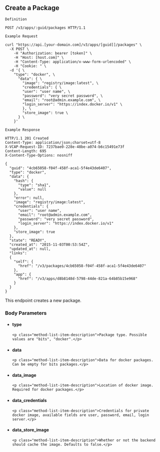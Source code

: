 ## Create a Package

```
Definition
```

```http
POST /v3/apps/:guid/packages HTTP/1.1
```

```
Example Request
```

```shell
curl "https://api.[your-domain.com]/v3/apps/[guid]]/packages" \
  -X POST \
 	-H "Authorization: bearer [token]" \
 	-H "Host: [host.com]" \
 	-H "Content-Type: application/x-www-form-urlencoded" \
 	-H "Cookie: " \
  -d '{ \
    "type": "docker", \
      "data": { \
        "image": "registry/image:latest", \
        "credentials": { \
        "user": "user name", \
        "password": "very secret password", \
        "email": "root@admin.example.com", \
        "login_server": "https://index.docker.io/v1" \
        }, \
        "store_image": true \
      } \
    }'
```

```
Example Response
```

```http
HTTP/1.1 201 Created
Content-Type: application/json;charset=utf-8
X-VCAP-Request-ID: 7237bae0-228e-48be-a074-b6c15491e73f
Content-Length: 695
X-Content-Type-Options: nosniff

{
  "guid": "4cb65058-f04f-458f-aca1-5f4e43de6407",
  "type": "docker",
  "data": {
    "hash": {
      "type": "sha1",
      "value": null
    },
    "error": null,
    "image": "registry/image:latest",
    "credentials": {
      "user": "user name",
      "email": "root@admin.example.com",
      "password": "very secret password",
      "login_server": "https://index.docker.io/v1"
    },
    "store_image": true
  },
  "state": "READY",
  "created_at": "2015-11-03T00:53:54Z",
  "updated_at": null,
  "links":
  {
    "self": {
      "href": "/v3/packages/4cb65058-f04f-458f-aca1-5f4e43de6407"
    },
    "app": {
      "href": "/v3/apps/d8b8148d-5798-44de-821a-64b85b15e968"
    }
  }
}
```

This endpoint creates a new package.

### Body Parameters

<ul class="method-list-group">
  <li class="method-list-item">
    <h4 class="method-list-item-label">type</h4>

    <p class="method-list-item-description">Package type. Possible values are "bits", "docker".</p>
  </li>
  <li class="method-list-item">
    <h4 class="method-list-item-label">data</h4>

    <p class="method-list-item-description">Data for docker packages. Can be empty for bits packages.</p>
  </li>
  <li class="method-list-item">
    <h4 class="method-list-item-label">data_image</h4>

    <p class="method-list-item-description">Location of docker image. Required for docker packages.</p>
  </li>
  <li class="method-list-item">
    <h4 class="method-list-item-label">data_credentials</h4>

    <p class="method-list-item-description">Credentials for private docker image, available fields are user, password, email, login server.</p>
  </li>
  <li class="method-list-item">
    <h4 class="method-list-item-label">data_store_image</h4>

    <p class="method-list-item-description">Whether or not the backend should cache the image. Defaults to false.</p>
  </li>
</ul>
